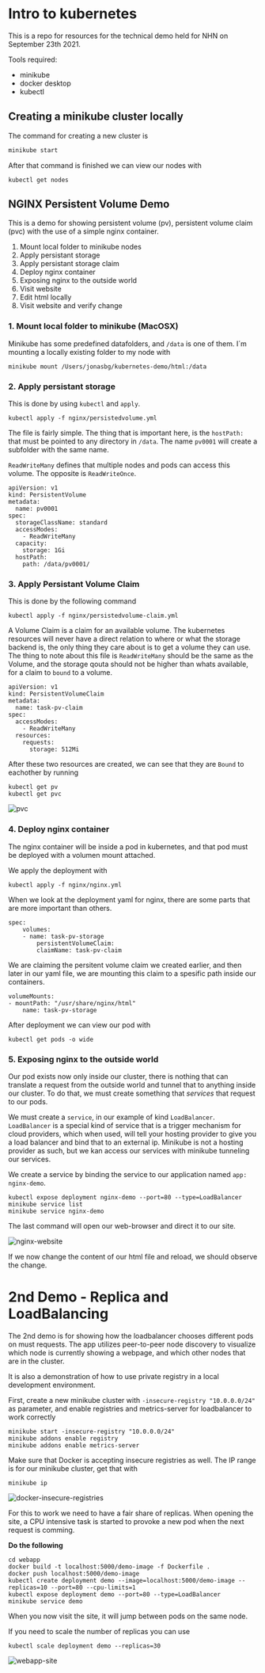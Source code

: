 # Intro to kubernetes
This is a repo for resources for the technical demo held for NHN on September 23th 2021. 

Tools required:
* minikube
* docker desktop
* kubectl

## Creating a minikube cluster locally

The command for creating a new cluster is
```bash
minikube start
```
After that command is finished we can view our nodes with
```
kubectl get nodes
```

## NGINX Persistent Volume Demo
This is a demo for showing persistent volume (pv), persistent volume claim (pvc) with the use of a simple nginx container.

1. Mount local folder to minikube nodes
2. Apply persistant storage
3. Apply persistant storage claim
4. Deploy nginx container
5. Exposing nginx to the outside world
6. Visit website
7. Edit html locally
8. Visit website and verify change

### 1. Mount local folder to minikube (MacOSX)
Minikube has some predefined datafolders, and `/data` is one of them. I´m mounting a locally existing folder to my node with 
```
minikube mount /Users/jonasbg/kubernetes-demo/html:/data
```

### 2. Apply persistant storage
This is done by using `kubectl` and `apply`.
```
kubectl apply -f nginx/persistedvolume.yml
```

The file is fairly simple. The thing that is important here, is the `hostPath:` that must be pointed to any directory in `/data`. The name `pv0001` will create a subfolder with the same name.

`ReadWriteMany` defines that multiple nodes and pods can access this volume. The opposite is `ReadWriteOnce`.
```
apiVersion: v1
kind: PersistentVolume
metadata:
  name: pv0001
spec:
  storageClassName: standard
  accessModes:
    - ReadWriteMany
  capacity:
    storage: 1Gi
  hostPath:
    path: /data/pv0001/
```

### 3. Apply Persistant Volume Claim
This is done by the following command
```
kubectl apply -f nginx/persistedvolume-claim.yml
```
A Volume Claim is a claim for an available volume. The kubernetes resources will never have a direct relation to where or what the storage backend is, the only thing they care about is to get a volume they can use. The thing to note about this file is `ReadWriteMany` should be the same as the Volume, and the storage qouta should not be higher than whats available, for a claim to `bound` to a volume.
```
apiVersion: v1
kind: PersistentVolumeClaim
metadata:
  name: task-pv-claim
spec:
  accessModes:
    - ReadWriteMany
  resources:
    requests:
      storage: 512Mi
```

After these two resources are created, we can see that they are `Bound` to eachother by running
```
kubectl get pv
kubectl get pvc
```

![pvc](images/persistent-volume-claim.png)

### 4. Deploy nginx container
The nginx container will be inside a pod in kubernetes, and that pod must be deployed with a volumen mount attached.

We apply the deployment with
```
kubectl apply -f nginx/nginx.yml
```

When we look at the deployment yaml for nginx, there are some parts that are more important than others.
```
spec:
    volumes:
    - name: task-pv-storage
        persistentVolumeClaim:
        claimName: task-pv-claim
```
We are claiming the persitent volume claim we created earlier, and then later in our yaml file, we are mounting this claim to a spesific path inside our containers.
```
volumeMounts:
- mountPath: "/usr/share/nginx/html"
    name: task-pv-storage
```

After deployment we can view our pod with
```
kubectl get pods -o wide
```

### 5. Exposing nginx to the outside world
Our pod exists now only inside our cluster, there is nothing that can translate a request from the outside world and tunnel that to anything inside our cluster. To do that, we must create something that *services* that request to our pods. 

We must create a `service`, in our example of kind `LoadBalancer`. `LoadBalancer` is a special kind of service that is a trigger mechanism for cloud providers, which when used, will tell your hosting provider to give you a load balancer and bind that to an external ip. Minikube is not a hosting provider as such, but we kan access our services with minikube tunneling our services.

We create a service by binding the service to our application named `app: nginx-demo`.
```
kubectl expose deployment nginx-demo --port=80 --type=LoadBalancer
minikube service list
minikube service nginx-demo
```
The last command will open our web-browser and direct it to our site.

![nginx-website](images/nginx-website.png)

If we now change the content of our html file and reload, we should observe the change.


# 2nd Demo - Replica and LoadBalancing
The 2nd demo is for showing how the loadbalancer chooses different pods on must requests.
The app utilizes peer-to-peer node discovery to visualize which node is currently showing a webpage, and which other nodes that are in the cluster.

It is also a demonstration of how to use private registry in a local development environment.

First, create a new minikube cluster with `-insecure-registry "10.0.0.0/24"` as parameter, and enable registries and metrics-server for loadbalancer to work correctly
```
minikube start -insecure-registry "10.0.0.0/24"
minikube addons enable registry 
minikube addons enable metrics-server
```

Make sure that Docker is accepting insecure registries as well. The IP range is for our minikube cluster, get that with 
```
minikube ip
```
![docker-insecure-registries](images/docker-insecure-registries.png)



For this to work we need to have a fair share of replicas. When opening the site, a CPU intensive task is started to provoke a new pod when the next request is comming. 

**Do the following**
```
cd webapp
docker build -t localhost:5000/demo-image -f Dockerfile .
docker push localhost:5000/demo-image
kubectl create deployment demo --image=localhost:5000/demo-image --replicas=10 --port=80 --cpu-limits=1
kubectl expose deployment demo --port=80 --type=LoadBalancer
minikube service demo
```

When you now visit the site, it will jump between pods on the same node.

If you need to scale the number of replicas you can use
```
kubectl scale deployment demo --replicas=30
```

![webapp-site](images/webapp-demo.gif)